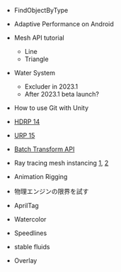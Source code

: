 - FindObjectByType

- Adaptive Performance on Android

- Mesh API tutorial
  - Line
  - Triangle

- Water System
  - Excluder in 2023.1
  - After 2023.1 beta launch?

- How to use Git with Unity

- [HDRP 14](https://docs.unity3d.com/Packages/com.unity.render-pipelines.high-definition@15.0/manual/whats-new-14.html)

- [URP 15](https://docs.unity3d.com/Packages/com.unity.render-pipelines.universal@15.0/manual/whats-new/urp-whats-new.html)

- [Batch Transform API](https://forum.unity.com/threads/introducing-the-new-batch-transformpoint-and-gizmo-line-drawing-apis-arriving-in-2023-1.1364934/)

- Ray tracing mesh instancing [1](https://github.com/INedelcu/RayTracingMeshInstancingHDRP), [2](https://github.com/INedelcu/RayTracingMeshInstancingSimple)

- Animation Rigging

- 物理エンジンの限界を試す

- AprilTag

- Watercolor
- Speedlines
- stable fluids

- Overlay
